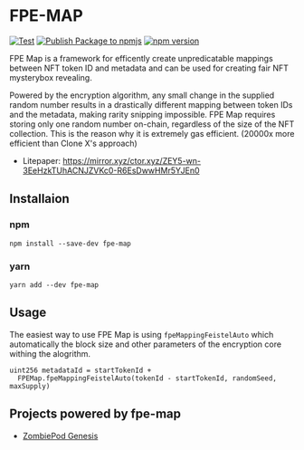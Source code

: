 # FPE-MAP

[![Test](https://github.com/estarriolvetch/fpe-map/actions/workflows/node.js.yml/badge.svg)](https://github.com/estarriolvetch/fpe-map/actions/workflows/node.js.yml)
[![Publish Package to npmjs](https://github.com/estarriolvetch/fpe-map/actions/workflows/deploy_npm.yml/badge.svg)](https://github.com/estarriolvetch/fpe-map/actions/workflows/deploy_npm.yml)
[![npm version](https://badge.fury.io/js/fpe-map.svg)](https://www.npmjs.com/package/fpe-map)

FPE Map is a framework for efficently create unpredicatable mappings between NFT token ID and metadata and can be used for creating fair NFT mysterybox revealing. 

Powered by the encryption algorithm, any small change in the supplied random number results in a drastically different mapping between token IDs and the metadata, making rarity snipping impossible. FPE Map requires storing only one random number on-chain, regardless of the size of the NFT collection. This is the reason why it is extremely gas efficient. (20000x more efficient than Clone X's approach)

- Litepaper: https://mirror.xyz/ctor.xyz/ZEY5-wn-3EeHzkTUhACNJZVKc0-R6EsDwwHMr5YJEn0

## Installaion
### npm
```
npm install --save-dev fpe-map
```
### yarn
```
yarn add --dev fpe-map
```

## Usage
The easiest way to use FPE Map is using `fpeMappingFeistelAuto` which automatically the block size and other parameters of the encryption core withing the alogrithm.
```solidity
uint256 metadataId = startTokenId +
  FPEMap.fpeMappingFeistelAuto(tokenId - startTokenId, randomSeed, maxSupply) 
```

## Projects powered by fpe-map
- [ZombiePod Genesis](https://twitter.com/get_turned)
